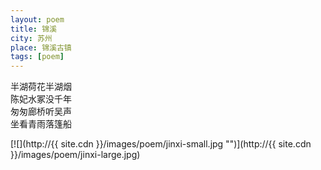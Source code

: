 ```yaml
---
layout: poem
title: 锦溪
city: 苏州
place: 锦溪古镇
tags: [poem]
---
```


半湖荷花半湖烟  
陈妃水冢没千年  
匆匆廊桥听吴声  
坐看青雨落篷船  

[![](http://{{ site.cdn }}/images/poem/jinxi-small.jpg "")](http://{{ site.cdn }}/images/poem/jinxi-large.jpg)
